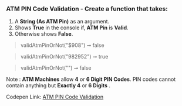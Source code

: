 ### ATM PIN Code Validation - Create a function that takes: 

1. A **String (As ATM Pin)** as an argument. 
1. Shows **True** in the console if, **ATM Pin** is **Valid**.
1. Otherwise shows **False**.

> validAtmPinOrNot("$908") ➞ false 

> validAtmPinOrNot("982952") ➞ true

> validAtmPinOrNot("") ➞ false

Note : **ATM Machines** allow **4** or **6 Digit PIN Codes**. PIN codes cannot contain anything but **Exactly 4** or **6 Digits** .

Codepen Link: [ATM PIN Code Validation](https://codepen.io/naveencoder/pen/ExxBdaN?editors=0012)